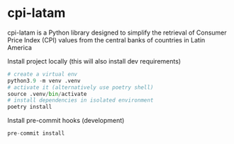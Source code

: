 # cpi-latam
cpi-latam is a Python library designed to simplify the retrieval of Consumer Price Index (CPI) values from the central banks of countries in Latin America

Install project locally (this will also install dev requirements)

```python
# create a virtual env
python3.9 -m venv .venv
# activate it (alternatively use poetry shell)
source .venv/bin/activate
# install dependencies in isolated environment
poetry install
```
Install pre-commit hooks (development)

```python
pre-commit install
```
